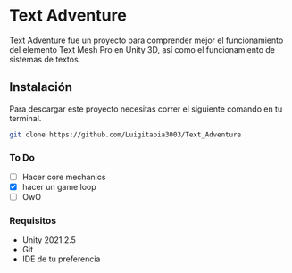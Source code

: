 # Text Adventure

Text Adventure fue un proyecto para comprender mejor el funcionamiento del elemento Text Mesh Pro en Unity 3D, así como el funcionamiento de sistemas de textos.

## Instalación 

Para descargar este proyecto necesitas correr el siguiente comando en tu terminal. 

```bash
git clone https://github.com/Luigitapia3003/Text_Adventure
```
### To Do 
- [ ] Hacer core mechanics
- [x] hacer un game loop
- [ ] OwO

### Requisitos

* Unity 2021.2.5
* Git
* IDE de tu preferencia
